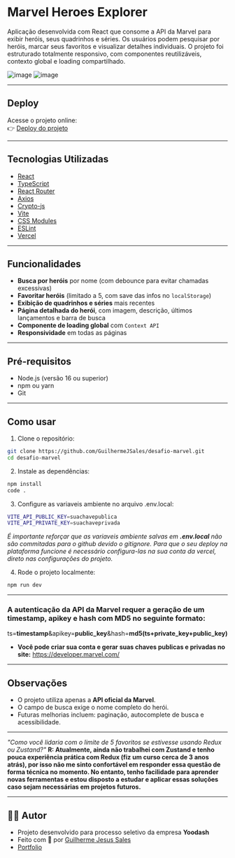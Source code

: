 # Marvel Heroes Explorer

Aplicação desenvolvida com React que consome a API da Marvel para exibir heróis, seus quadrinhos e séries. Os usuários podem pesquisar por heróis, marcar seus favoritos e visualizar detalhes individuais. O projeto foi estruturado totalmente responsivo, com componentes reutilizáveis, contexto global e loading compartilhado.

![image](https://github.com/user-attachments/assets/0eb84912-ae26-4059-a125-1d9a7c590352)
![image](https://github.com/user-attachments/assets/1ed8660c-b070-4815-b7b2-777a346d72a8)

---

## Deploy

Acesse o projeto online:  
👉 [Deploy do projeto](https://desafio-marvel-eight.vercel.app/)

---

## Tecnologias Utilizadas

- [React](https://reactjs.org/)
- [TypeScript](https://www.typescriptlang.org/)
- [React Router](https://reactrouter.com/)
- [Axios](https://axios-http.com/)
- [Crypto-js](https://www.npmjs.com/package/crypto-js)
- [Vite](https://vitejs.dev/)
- [CSS Modules](https://github.com/css-modules/css-modules)
- [ESLint](https://eslint.org/)
- [Vercel](https://vercel.com/)

---

## Funcionalidades

- **Busca por heróis** por nome (com debounce para evitar chamadas excessivas)
- **Favoritar heróis** (limitado a 5, com save das infos no `localStorage`)
- **Exibição de quadrinhos e séries** mais recentes
- **Página detalhada do herói**, com imagem, descrição, últimos lançamentos e barra de busca
- **Componente de loading global** com `Context API`
- **Responsividade** em todas as páginas

---


## Pré-requisitos
- Node.js (versão 16 ou superior)
- npm ou yarn
- Git

---

## Como usar

1. Clone o repositório:
```bash
git clone https://github.com/GuilhermeJSales/desafio-marvel.git
cd desafio-marvel

```

2. Instale as dependências:
```bash
npm install
code .
```

3. Configure as variaveis ambiente no arquivo .env.local:
```bash
VITE_API_PUBLIC_KEY=suachavepublica
VITE_API_PRIVATE_KEY=suachaveprivada
```
*É importante reforçar que as variaveis ambiente salvas em **.env.local** não são commitadas para o github devido o gitignore. Para que o seu deploy na plataforma funcione é necessário configura-las na sua conta da vercel, direto nas configurações do projeto.*


4. Rode o projeto localmente:
```bash
npm run dev
```
---

### A autenticação da API da Marvel requer a geração de um timestamp, apikey e hash com MD5 no seguinte formato:
ts=**timestamp**&apikey=**public_key**&hash=**md5(ts+private_key+public_key)**

- **Você pode criar sua conta e gerar suas chaves publicas e privadas no site:** https://developer.marvel.com/

---

## Observações
- O projeto utiliza apenas a **API oficial da Marvel**.
- O campo de busca exige o nome completo do herói.
- Futuras melhorias incluem: paginação, autocomplete de busca e acessibilidade.

---

*"Como você lidaria com o limite de 5 favoritos se estivesse usando Redux ou Zustand?"*
**R: Atualmente, ainda não trabalhei com Zustand e tenho pouca experiência prática com Redux (fiz um curso cerca de 3 anos atrás), por isso não me sinto confortável em responder essa questão de forma técnica no momento.
No entanto, tenho facilidade para aprender novas ferramentas e estou disposto a estudar e aplicar essas soluções caso sejam necessárias em projetos futuros.**

---


## 🙋‍♂️ Autor
- Projeto desenvolvido para processo seletivo da empresa **Yoodash**
- Feito com 💙 por [Guilherme Jesus Sales](https://www.linkedin.com/in/guilherme-jesus-sales/)
- [Portfolio](https://portfolio.guijsweb.com.br/)





